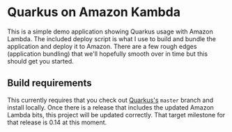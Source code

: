 # Quarkus on Amazon Kambda

This is a simple demo application showing Quarkus usage with Amazon Lambda.  The included deploy script is what I use to build and bundle
 the application and deploy it to Amazon.  There are a few rough edges (application bundling) that we'll hopefully smooth over in time 
 but this should get you started.
 
## Build requirements
This currently requires that you check out [Quarkus's](https://github.com/quarkusio/quarkus) `master` branch and install locally.  Once 
there is a release that includes the updated Amazon Lambda bits, this project will be updated correctly.  That target milestone for that 
release is 0.14 at this moment. 
